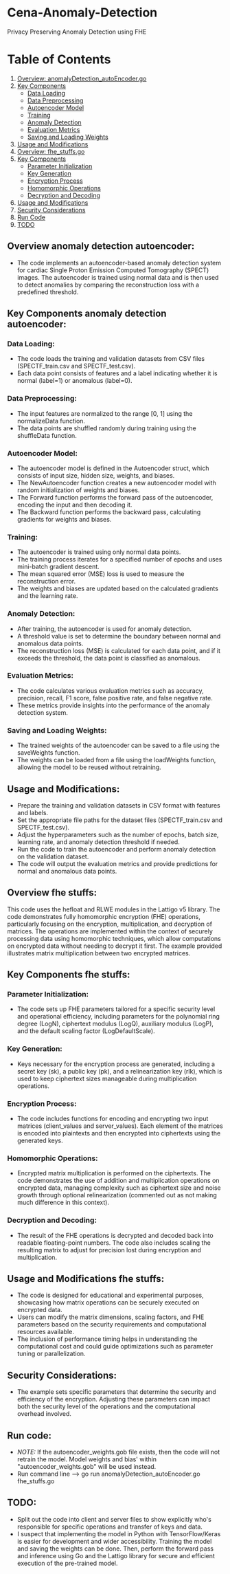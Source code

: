 # Cena-Anomaly-Detection
Privacy Preserving Anomaly Detection using FHE

# Table of Contents
1. [Overview: anomalyDetection_autoEncoder.go](#overview-anomaly-detection-autoencoder)
2. [Key Components](#key-components-anomaly-detection-autoencoder)
   - [Data Loading](#data-loading)
   - [Data Preprocessing](#data-preprocessing)
   - [Autoencoder Model](#autoencoder-model)
   - [Training](#training)
   - [Anomaly Detection](#anomaly-detection)
   - [Evaluation Metrics](#evaluation-metrics)
   - [Saving and Loading Weights](#saving-and-loading-weights)
3. [Usage and Modifications](#usage-and-modifications)
4. [Overview: fhe_stuffs.go](#overview-fhe-stuffs)
5. [Key Components](#key-components-fhe-stuffs)
   - [Parameter Initialization](#parameter-initialization)
   - [Key Generation](#key-generation)
   - [Encryption Process](#encryption-process)
   - [Homomorphic Operations](#homomorphic-operations)
   - [Decryption and Decoding](#decryption-and-decoding)
6. [Usage and Modifications](#usage-and-modifications-fhe-stuffs)
7. [Security Considerations](#security-considerations)
8. [Run Code](#run-code)
9. [TODO](#todo)


## Overview anomaly detection autoencoder: 
- The code implements an autoencoder-based anomaly detection system for cardiac Single Proton Emission Computed Tomography (SPECT) images. The autoencoder is trained using normal data and is then used to detect anomalies by comparing the reconstruction loss with a predefined threshold.

## Key Components anomaly detection autoencoder:
### Data Loading:
- The code loads the training and validation datasets from CSV files (SPECTF_train.csv and SPECTF_test.csv).
- Each data point consists of features and a label indicating whether it is normal (label=1) or anomalous (label=0).
### Data Preprocessing:
- The input features are normalized to the range [0, 1] using the normalizeData function.
- The data points are shuffled randomly during training using the shuffleData function.
### Autoencoder Model:
- The autoencoder model is defined in the Autoencoder struct, which consists of input size, hidden size, weights, and biases.
- The NewAutoencoder function creates a new autoencoder model with random initialization of weights and biases.
- The Forward function performs the forward pass of the autoencoder, encoding the input and then decoding it.
- The Backward function performs the backward pass, calculating gradients for weights and biases.
### Training:
- The autoencoder is trained using only normal data points.
- The training process iterates for a specified number of epochs and uses mini-batch gradient descent.
- The mean squared error (MSE) loss is used to measure the reconstruction error.
- The weights and biases are updated based on the calculated gradients and the learning rate.
### Anomaly Detection:
- After training, the autoencoder is used for anomaly detection.
- A threshold value is set to determine the boundary between normal and anomalous data points.
- The reconstruction loss (MSE) is calculated for each data point, and if it exceeds the threshold, the data point is classified as anomalous.
### Evaluation Metrics:
- The code calculates various evaluation metrics such as accuracy, precision, recall, F1 score, false positive rate, and false negative rate.
- These metrics provide insights into the performance of the anomaly detection system.
### Saving and Loading Weights:
- The trained weights of the autoencoder can be saved to a file using the saveWeights function.
- The weights can be loaded from a file using the loadWeights function, allowing the model to be reused without retraining.
## Usage and Modifications:
- Prepare the training and validation datasets in CSV format with features and labels.
- Set the appropriate file paths for the dataset files (SPECTF_train.csv and SPECTF_test.csv).
- Adjust the hyperparameters such as the number of epochs, batch size, learning rate, and anomaly detection threshold if needed.
- Run the code to train the autoencoder and perform anomaly detection on the validation dataset.
- The code will output the evaluation metrics and provide predictions for normal and anomalous data points.

## Overview fhe stuffs: 
This code uses the hefloat and RLWE modules in the Lattigo v5 library. The code demonstrates fully homomorphic encryption (FHE) operations, particularly focusing on the encryption, multiplication, and decryption of matrices. The operations are implemented within the context of securely processing data using homomorphic techniques, which allow computations on encrypted data without needing to decrypt it first. The example provided illustrates matrix multiplication between two encrypted matrices.

## Key Components fhe stuffs:
### Parameter Initialization:
- The code sets up FHE parameters tailored for a specific security level and operational efficiency, including parameters for the polynomial ring degree (LogN), ciphertext modulus (LogQ), auxiliary modulus (LogP), and the default scaling factor (LogDefaultScale).

### Key Generation:
- Keys necessary for the encryption process are generated, including a secret key (sk), a public key (pk), and a relinearization key (rlk), which is used to keep ciphertext sizes manageable during multiplication operations.

### Encryption Process:
- The code includes functions for encoding and encrypting two input matrices (client_values and server_values). Each element of the matrices is encoded into plaintexts and then encrypted into ciphertexts using the generated keys.

### Homomorphic Operations:
- Encrypted matrix multiplication is performed on the ciphertexts. The code demonstrates the use of addition and multiplication operations on encrypted data, managing complexity such as ciphertext size and noise growth through optional relinearization (commented out as not making much difference in this context).

### Decryption and Decoding:
- The result of the FHE operations is decrypted and decoded back into readable floating-point numbers. The code also includes scaling the resulting matrix to adjust for precision lost during encryption and multiplication.

## Usage and Modifications fhe stuffs:
- The code is designed for educational and experimental purposes, showcasing how matrix operations can be securely executed on encrypted data.
- Users can modify the matrix dimensions, scaling factors, and FHE parameters based on the security requirements and computational resources available.
- The inclusion of performance timing helps in understanding the computational cost and could guide optimizations such as parameter tuning or parallelization.

## Security Considerations:
- The example sets specific parameters that determine the security and efficiency of the encryption. Adjusting these parameters can impact both the security level of the operations and the computational overhead involved.

## Run code:
- *NOTE:* If the autoencoder_weights.gob file exists, then the code will not retrain the model. Model weights and bias' within "autoencoder_weights.gob" will be used instead.
- Run command line --> go run anomalyDetection_autoEncoder.go fhe_stuffs.go

## TODO:
- Split out the code into client and server files to show explicitly who's responsible for specific operations and transfer of keys and data.
- I suspect that implementing the model in Python with TensorFlow/Keras is easier for development and wider accessibility. Training the model and saving the weights can be done. Then, perform the forward pass and inference using Go and the Lattigo library for secure and efficient execution of the pre-trained model.
